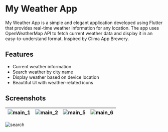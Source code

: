 # My Weather App

My Weather App is a simple and elegant application developed using Flutter that provides real-time weather information for any location. The app uses OpenWeatherMap API to fetch current weather data and display it in an easy-to-understand format. Inspired by Clima App Brewery.

## Features
* Current weather information
* Search weather by city name
* Display weather based on device location
* Beautiful UI with weather-related icons

## Screenshots

| ![main_1](https://github.com/AmranBinOmairah/Flutter-MyWeatherApp/assets/85381367/1cb5d00c-8088-40a0-a42b-4ab5f9607da0) | ![main_2](https://github.com/AmranBinOmairah/Flutter-MyWeatherApp/assets/85381367/05a82618-1e84-4007-be79-d3857aa62727) | ![main_5](https://github.com/AmranBinOmairah/Flutter-MyWeatherApp/assets/85381367/f071e692-0cc6-4f43-8b2e-23d046ad4bd3) | ![main_6](https://github.com/AmranBinOmairah/Flutter-MyWeatherApp/assets/85381367/307a9d9b-d5de-40a9-b094-1344ef210adb) |
|----------------------------------|----------------------------------|----------------------------------|----------------------------------|






![search](https://github.com/AmranBinOmairah/Flutter-MyWeatherApp/assets/85381367/40c16c78-2645-49b5-8fe7-69c7959aa008)
